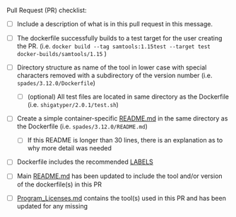 <!--
Thank your for contributing to the Staph-B community!
Please fill in the appropriate checklist below and delete whatever is not relevant.

These recommendations are not meant as a means to keep people from contributing. 
If you need assistance with the following measures, submit your pull request anyway, and we will work with you...
Or you can contact us beforehand via slack or by sumitting a pull request https://github.com/StaPH-B/docker-builds/issues

Documentation on how to contribute can be found at https://staphb.org/docker-builds/contribute/
Documentation for how to create a Dockerfile can be found at https://staph-b.github.io/docker-builds/make_containers
A recommended Dockerfile template can be found at https://github.com/StaPH-B/docker-builds/blob/master/dockerfile-template/Dockerfile


Please replace all '[ ]' with '[X]' to demonstrate completion.
-->

Pull Request (PR) checklist:
- [ ] Include a description of what is in this pull request in this message.
- [ ] The dockerfile successfully builds to a test target for the user creating the PR. (i.e. `docker build --tag samtools:1.15test --target test docker-builds/samtools/1.15` )
- [ ] Directory structure as name of the tool in lower case with special characters removed with a subdirectory of the version number (i.e. `spades/3.12.0/Dockerfile`)
   - [ ] (optional) All test files are located in same directory as the Dockerfile (i.e. `shigatyper/2.0.1/test.sh`)
- [ ] Create a simple container-specific [README.md](https://github.com/StaPH-B/docker-builds/blob/master/.github/workflow-templates/readme-template.md) in the same directory as the Dockerfile (i.e. `spades/3.12.0/README.md`)
   - [ ] If this README is longer than 30 lines, there is an explanation as to why more detail was needed
- [ ] Dockerfile includes the recommended [LABELS](https://github.com/StaPH-B/docker-builds/blob/master/dockerfile-template/Dockerfile) 
- [ ] Main [README.md](https://github.com/StaPH-B/docker-builds/blob/master/README.md) has been updated to include the tool and/or version of the dockerfile(s) in this PR
- [ ] [Program_Licenses.md](https://github.com/StaPH-B/docker-builds/blob/master/Program_Licenses.md) contains the tool(s) used in this PR and has been updated for any missing


<!-- If this PR is for something else, please add extra descriptions -->

